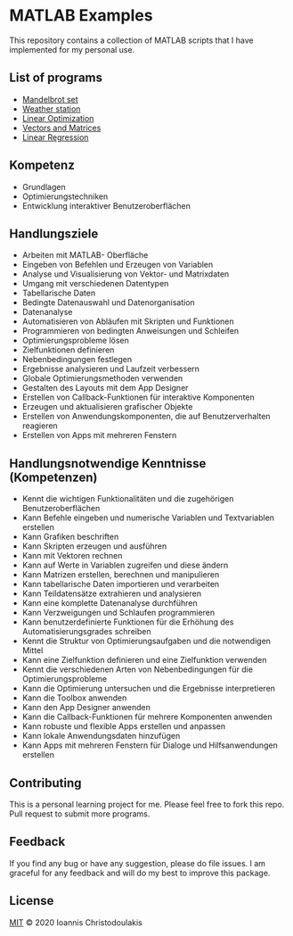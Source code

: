 # MATLAB Examples

This repository contains a collection of MATLAB scripts that I have implemented for my personal use.

## List of programs

- [Mandelbrot set](https://github.com/YodaCh96/MATLAB/tree/master/mandelbrot_set)
- [Weather station](https://github.com/YodaCh96/MATLAB/tree/master/weather_station)
- [Linear Optimization](https://github.com/YodaCh96/MATLAB/tree/master/linear_optimization)
- [Vectors and Matrices](https://github.com/YodaCh96/MATLAB/tree/master/vectors_matrices)
- [Linear Regression](https://github.com/YodaCh96/MATLAB/tree/master/linear_regression)

## Kompetenz

- Grundlagen
- Optimierungstechniken
- Entwicklung interaktiver Benutzeroberflächen

## Handlungsziele

- Arbeiten mit MATLAB- Oberfläche
- Eingeben von Befehlen und Erzeugen von Variablen
- Analyse und Visualisierung von Vektor- und Matrixdaten
- Umgang mit verschiedenen Datentypen
- Tabellarische Daten
- Bedingte Datenauswahl und Datenorganisation
- Datenanalyse
- Automatisieren von Abläufen mit Skripten und Funktionen
- Programmieren von bedingten Anweisungen und Schleifen
- Optimierungsprobleme lösen
- Zielfunktionen definieren
- Nebenbedingungen festlegen
- Ergebnisse analysieren und Laufzeit verbessern
- Globale Optimierungsmethoden verwenden
- Gestalten des Layouts mit dem App Designer
- Erstellen von Callback-Funktionen für interaktive Komponenten
- Erzeugen und aktualisieren grafischer Objekte
- Erstellen von Anwendungskomponenten, die auf Benutzerverhalten reagieren
- Erstellen von Apps mit mehreren Fenstern

## Handlungsnotwendige Kenntnisse (Kompetenzen)

- Kennt die wichtigen Funktionalitäten und die zugehörigen Benutzeroberflächen
- Kann Befehle eingeben und numerische Variablen und Textvariablen erstellen
- Kann Grafiken beschriften
- Kann Skripten erzeugen und ausführen
- Kann mit Vektoren rechnen
- Kann auf Werte in Variablen zugreifen und diese ändern
- Kann Matrizen erstellen, berechnen und manipulieren
- Kann tabellarische Daten importieren und verarbeiten
- Kann Teildatensätze extrahieren und analysieren
- Kann eine komplette Datenanalyse durchführen
- Kann Verzweigungen und Schlaufen programmieren
- Kann benutzerdefinierte Funktionen für die Erhöhung des Automatisierungsgrades schreiben
- Kennt die Struktur von Optimierungsaufgaben und die notwendigen Mittel
- Kann eine Zielfunktion definieren und eine Zielfunktion verwenden
- Kennt die verschiedenen Arten von Nebenbedingungen für die Optimierungsprobleme
- Kann die Optimierung untersuchen und die Ergebnisse interpretieren
- Kann die Toolbox anwenden
- Kann den App Designer anwenden
- Kann die Callback-Funktionen für mehrere Komponenten anwenden
- Kann robuste und flexible Apps erstellen und anpassen
- Kann lokale Anwendungsdaten hinzufügen
- Kann Apps mit mehreren Fenstern für Dialoge und Hilfsanwendungen erstellen

## Contributing

This is a personal learning project for me. Please feel free to fork this repo. Pull request to submit more programs.

## Feedback

If you find any bug or have any suggestion, please do file issues. I am graceful for any feedback and will do my best to improve this package.

## License

[MIT](LICENSE) © 2020 Ioannis Christodoulakis
